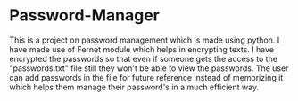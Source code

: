 # Password-Manager
This is a project on password management which is made using python. I have made use of Fernet module which helps in encrypting texts. I have encrypted the passwords so that even if someone gets the access to the "passwords.txt" file still they won't be able to view the passwords. The user can add passwords in the file for future reference instead of memorizing it which helps them manage their password's in a much efficient way.
